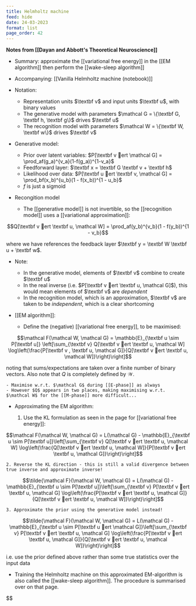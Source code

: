 ```yaml
---
title: Helmholtz machine
feed: hide
date: 24-03-2023
format: list
page_order: 42
---
```



**Notes from [[Dayan and Abbott's Theoretical Neuroscience]]**
- Summary: approximate the [[variational free energy]] in the [[EM algorithm]] then perform the [[wake-sleep algorithm]]
- Accompanying: [[Vanilla Helmholtz machine (notebook)]]

- Notation:
	- Representation units $\textbf v$ and input units $\textbf u$, with binary values
	- The generative model with parameters $\mathcal G = \{\textbf G, \textbf h, \textbf g\}$ drives $\textbf u$
	- The recognition model with parameters $\mathcal W = \{\textbf W, \textbf w\}$ drives $\textbf v$

- Generative model:
	- Prior over latent variables: $P[\textbf v ert \mathcal G] = \prod_af(g_a)^{v_a}(1-f(g_a))^{1-v_a}$
	- Feedforward layer: $\textbf x = \textbf G \textbf v + \textbf h$
	- Likelihood over data: $P[\textbf u ert \textbf v, \mathcal G] = \prod_bf(x_b)^{u_b}(1 - f(x_b))^{1 - u_b}$
	- $f$ is just a sigmoid

- Recongition model
	- The [[generative model]] is not invertible, so the [[recognition model]] uses a [[variational approximation]]:

$$Q[\textbf v ert \textbf u, \mathcal W] = \prod_af(y_b)^{v_b}(1 - f(y_b))^{1 - v_b}$$

where we have references the feedback layer $\textbf y = \textbf W \textbf u + \textbf w$.

- Note:
	- In the generative model, elements of $\textbf v$ combine to create $\textbf u$
	- In the real inverse (i.e. $P[\textbf v ert \textbf u, \mathcal G]$), this would mean elements of $\textbf v$ are *dependent*
	- In the recognition model, which is an approximation, $\textbf v$ are taken to be *independent*, which is a clear shortcoming

- [[EM algorithm]]:
	- Define the (negative) [[variational free energy]], to be maximised:

$$\mathcal F(\mathcal W, \mathcal G) = \mathbb{E}_{\textbf u \sim P[\textbf u]} \left[\sum_{\textbf v} Q[\textbf v ert \textbf u, \mathcal W] \log\left(\frac{P[\textbf v , \textbf u, \mathcal G]}{Q[\textbf v ert \textbf u, \mathcal W]}\right)\right]$$

noting that sums/expectations are taken over a finite number of binary vectors. Also note that $Q$ is completely defined by $\mathcal W$.
	
	- Maximise w.r.t. $\mathcal G$ during [[E-phase]] as always
	- However $Q$ appears in two places, making maximising w.r.t. $\mathcal W$ for the [[M-phase]] more difficult...

- Approximating the EM algorithm:
	
	1. Use the KL formulation as seen in the page for [[variational free energy]]: 

$$\mathcal F(\mathcal W, \mathcal G) = L(\mathcal G) - \mathbb{E}_{\textbf u \sim P[\textbf u]}\left[\sum_{\textbf v} Q[\textbf v ert \textbf u, \mathcal W] \log\left(\frac{Q[\textbf v ert \textbf u, \mathcal W]}{P[\textbf v ert \textbf u, \mathcal G]}\right)\right]$$


	2. Reverse the KL direction - this is still a valid divergence between true inverse and approximate inverse! 

$$\tilde{\mathcal F}(\mathcal W, \mathcal G) = L(\mathcal G) - \mathbb{E}_{\textbf u \sim P[\textbf u]}\left[\sum_{\textbf v} P[\textbf v ert \textbf u, \mathcal G] \log\left(\frac{P[\textbf v ert \textbf u, \mathcal G]}{Q[\textbf v ert \textbf u, \mathcal W]}\right)\right]$$


	3. Approximate the prior using the generative model instead! 

$$\tilde{\mathcal F}(\mathcal W, \mathcal G) = L(\mathcal G) - \mathbb{E}_{\textbf u \sim P[\textbf u ert \mathcal G]}\left[\sum_{\textbf v} P[\textbf v ert \textbf u, \mathcal G] \log\left(\frac{P[\textbf v ert \textbf u, \mathcal G]}{Q[\textbf v ert \textbf u, \mathcal W]}\right)\right]$$

i.e. use the prior defined above rather than some true statistics over the input data

- Training the Helmholtz machine on this approximated EM-algorithm is also called the [[wake-sleep algorithm]]. The procedure is summarised over on that page.

$$